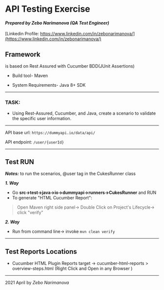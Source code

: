# API Testing Exercise

#### _Prepared by Zebo Narimanova_ _(QA Test Engineer)_
[Linkedin Profile: https://www.linkedin.com/in/zebonarimanova/](https://www.linkedin.com/in/zebonarimanova/)


## Framework

is based on Rest Assured with Cucumber BDD(JUnit Assertions)

* Build tool- Maven

* System Requirements- Java 8+ SDK

---
### TASK:

* Using Rest-Assured, Cucumber, and Java, create a scenario to validate the specific user information.
---
API base url: `https://dummyapi.io/data/api/`

API endpoint: `/user/{userId}`

---
## Test RUN
***Notes:*** to run the scenarios, @user tag in the CukesRunner class

***1. Way***

 * Go  **src->test->java->io->dummyapi->runners->CukesRunner** and RUN
 * To generate "HTML Cucumber Report":
 >Open Maven  right side panel-> Double Click on
 >Project's Lifecycle-> click "verify"

***2. Way***

* Run from command line-> invoke `mvn clean verify`
---
## Test Reports Locations

* Cucumber HTML Plugin Reports target -> cucumber-html-reports > overview-steps.html (Right Click and Open in any Browser )
---

2021 April by  *Zebo Narimanova*
